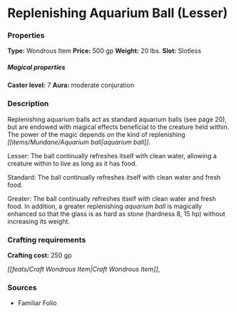 ﻿---
Title: "Replenishing Aquarium Ball (Lesser)"
Type: "Wondrous Item"
Price: "500 gp"
Weight: "20 lbs."
Slot: "Slotless"
Caster level: "7"
Aura: "moderate conjuration"
Description: |
  "_Replenishing aquarium balls_ act as standard aquarium balls (see page 20), but are endowed with magical effects beneficial to the creature held within. The power of the magic depends on the kind of _replenishing aquarium ball_.
  _Lesser_: The ball continually refreshes itself with clean water, allowing a creature within to live as long as it has food.
  _Standard_: The ball continually refreshes itself with clean water and fresh food.
  _Greater_: The ball continually refreshes itself with clean water and fresh food. In addition, a _greater replenishing aquarium ball_ is magically enhanced so that the glass is as hard as stone (hardness 8, 15 hp) without increasing its weight."
Crafting cost: "250 gp"
Sources: "['Familiar Folio']"
---

# Replenishing Aquarium Ball (Lesser)

### Properties

**Type:** Wondrous Item **Price:** 500 gp **Weight:** 20 lbs. **Slot:** Slotless

##### Magical properties

**Caster level:** 7 **Aura:** moderate conjuration

### Description

Replenishing aquarium balls act as standard aquarium balls (see page 20), but are endowed with magical effects beneficial to the creature held within. The power of the magic depends on the kind of replenishing _[[items/Mundane/Aquarium ball|aquarium ball]]_.

Lesser: The ball continually refreshes itself with clean water, allowing a creature within to live as long as it has food.

Standard: The ball continually refreshes itself with clean water and fresh food.

Greater: The ball continually refreshes itself with clean water and fresh food. In addition, a greater replenishing _aquarium ball_ is magically enhanced so that the glass is as hard as stone (hardness 8, 15 hp) without increasing its weight.

### Crafting requirements

**Crafting cost:** 250 gp

_[[feats/Craft Wondrous Item|Craft Wondrous Item]]_,

### Sources

* Familiar Folio